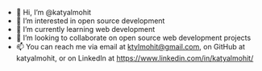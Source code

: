- 👋 Hi, I’m @katyalmohit
- 👀 I’m interested in open source development
- 🌱 I’m currently learning web development
- 💞️ I’m looking to collaborate on open source web development projects
- 📫 You can reach me via email at ktylmohit@gmail.com, on GitHub at katyalmohit, or on LinkedIn at https://www.linkedin.com/in/katyalmohit/

